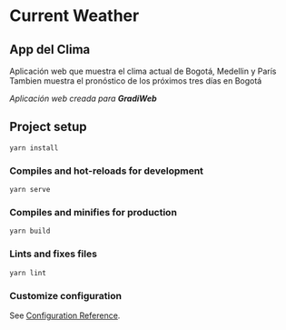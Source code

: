 # Current Weather

## App del Clima

Aplicación web que muestra el clima actual de Bogotá, Medellin y París
Tambien muestra el pronóstico de los próximos tres días en Bogotá 

_Aplicación web creada para **GradiWeb**_

## Project setup
```
yarn install
```

### Compiles and hot-reloads for development
```
yarn serve
```

### Compiles and minifies for production
```
yarn build
```

### Lints and fixes files
```
yarn lint
```

### Customize configuration
See [Configuration Reference](https://cli.vuejs.org/config/).

